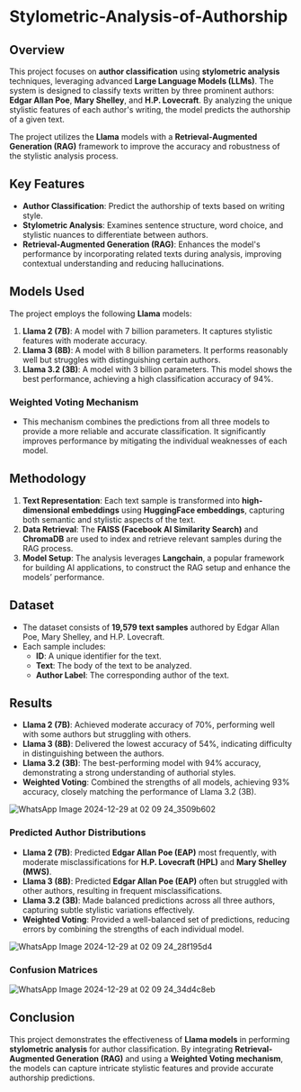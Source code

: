 # Stylometric-Analysis-of-Authorship

## Overview
This project focuses on **author classification** using **stylometric analysis** techniques, leveraging advanced **Large Language Models (LLMs)**. The system is designed to classify texts written by three prominent authors: **Edgar Allan Poe**, **Mary Shelley**, and **H.P. Lovecraft**. By analyzing the unique stylistic features of each author's writing, the model predicts the authorship of a given text.

The project utilizes the **Llama** models with a **Retrieval-Augmented Generation (RAG)** framework to improve the accuracy and robustness of the stylistic analysis process.

## Key Features
- **Author Classification**: Predict the authorship of texts based on writing style.
- **Stylometric Analysis**: Examines sentence structure, word choice, and stylistic nuances to differentiate between authors.
- **Retrieval-Augmented Generation (RAG)**: Enhances the model's performance by incorporating related texts during analysis, improving contextual understanding and reducing hallucinations.

## Models Used
The project employs the following **Llama** models:
1. **Llama 2 (7B)**: A model with 7 billion parameters. It captures stylistic features with moderate accuracy.
2. **Llama 3 (8B)**: A model with 8 billion parameters. It performs reasonably well but struggles with distinguishing certain authors.
3. **Llama 3.2 (3B)**: A model with 3 billion parameters. This model shows the best performance, achieving a high classification accuracy of 94%.

### Weighted Voting Mechanism
- This mechanism combines the predictions from all three models to provide a more reliable and accurate classification. It significantly improves performance by mitigating the individual weaknesses of each model.

## Methodology
1. **Text Representation**: Each text sample is transformed into **high-dimensional embeddings** using **HuggingFace embeddings**, capturing both semantic and stylistic aspects of the text.
2. **Data Retrieval**: The **FAISS (Facebook AI Similarity Search)** and **ChromaDB** are used to index and retrieve relevant samples during the RAG process.
3. **Model Setup**: The analysis leverages **Langchain**, a popular framework for building AI applications, to construct the RAG setup and enhance the models’ performance.

## Dataset
- The dataset consists of **19,579 text samples** authored by Edgar Allan Poe, Mary Shelley, and H.P. Lovecraft. 
- Each sample includes:
  - **ID**: A unique identifier for the text.
  - **Text**: The body of the text to be analyzed.
  - **Author Label**: The corresponding author of the text.

## Results
- **Llama 2 (7B)**: Achieved moderate accuracy of 70%, performing well with some authors but struggling with others.
- **Llama 3 (8B)**: Delivered the lowest accuracy of 54%, indicating difficulty in distinguishing between the authors.
- **Llama 3.2 (3B)**: The best-performing model with 94% accuracy, demonstrating a strong understanding of authorial styles.
- **Weighted Voting**: Combined the strengths of all models, achieving 93% accuracy, closely matching the performance of Llama 3.2 (3B).

![WhatsApp Image 2024-12-29 at 02 09 24_3509b602](https://github.com/user-attachments/assets/4b3bc583-7dd9-4537-a14f-a44d52b05747)


### Predicted Author Distributions
- **Llama 2 (7B)**: Predicted **Edgar Allan Poe (EAP)** most frequently, with moderate misclassifications for **H.P. Lovecraft (HPL)** and **Mary Shelley (MWS)**.
- **Llama 3 (8B)**: Predicted **Edgar Allan Poe (EAP)** often but struggled with other authors, resulting in frequent misclassifications.
- **Llama 3.2 (3B)**: Made balanced predictions across all three authors, capturing subtle stylistic variations effectively.
- **Weighted Voting**: Provided a well-balanced set of predictions, reducing errors by combining the strengths of each individual model.

![WhatsApp Image 2024-12-29 at 02 09 24_28f195d4](https://github.com/user-attachments/assets/a34ba86c-5a7a-4e56-ae0a-d72a8c9687da)


### Confusion Matrices

![WhatsApp Image 2024-12-29 at 02 09 24_34d4c8eb](https://github.com/user-attachments/assets/21393bba-e95e-4c0c-b4f8-2737db9a4fff)


## Conclusion
This project demonstrates the effectiveness of **Llama models** in performing **stylometric analysis** for author classification. By integrating **Retrieval-Augmented Generation (RAG)** and using a **Weighted Voting mechanism**, the models can capture intricate stylistic features and provide accurate authorship predictions.
